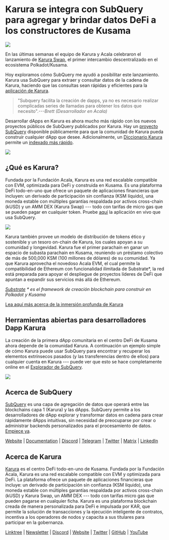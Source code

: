 # Karura se integra con SubQuery para agregar y brindar datos DeFi a los constructores de Kusama

![](https://cdn-images-1.medium.com/max/1600/0*EBj5be1webNUchfi)

En las últimas semanas el equipo de Karura y Acala celebraron el lanzamiento de [Karura Swap](https://apps.karura.network/), el primer intercambio descentralizado en el ecosistema Polkadot/Kusama.

Hoy exploramos cómo SubQuery me ayudó a posibilitar este lanzamiento. Karura usa SubQuery para extraer y consultar datos de la cadena de Karura, haciendo que las consultas sean rápidas y eficientes para la [aplicación de Karura](https://apps.karura.network/).

> "Subquery facilita la creación de dapps, ya no es necesario realizar complicadas series de llamadas para obtener los datos que necesito".*---Brett (Desarrollador en Acala)*

Desarrollar dApps en Karura es ahora mucho más rápido con los nuevos proyectos públicos de SubQuery publicados por Karura. Hay un [proyecto SubQuery](https://explorer.subquery.network/subquery/AcalaNetwork/karura) disponible públicamente para que la comunidad de Karura pueda construir cualquier dApp que desee. Adicionalmente, un [Diccionario Karura](https://explorer.subquery.network/subquery/AcalaNetwork/karura-dictionary) permite un [indexado más rápido](https://subquery.medium.com/subquerys-just-got-a-lot-faster-with-the-dictionary-8a7a1447574).

![](https://cdn-images-1.medium.com/max/1600/1*vvI_pI93mhe4kzSNQ2yMoQ.png)

## ¿Qué es Karura?

Fundada por la Fundación Acala, Karura es una red escalable compatible con EVM, optimizada para DeFi y construida en Kusama. Es una plataforma DeFi todo-en-uno que ofrece un paquete de aplicaciones financieras que incluyen: un derivado de participación sin confianza (KSM líquido), una moneda estable con múltiples garantías respaldada por activos cross-chain (kUSD) y un AMM DEX (Karura Swap) --- todo con tarifas de micro gas que se pueden pagar en cualquier token. Pruebe [aquí](http://apps.karura.network) la aplicación en vivo que usa SubQuery.

![](https://cdn-images-1.medium.com/max/1600/0*g174RcFJwJcw2ITS)

Karura también provee un modelo de distribución de tokens ético y sostenible y un tesoro on-chain de Karura, los cuales apoyan a su comunidad y longevidad. Karura fue el primer parachain en ganar un espacio de subasta parachain en Kusama, reuniendo un préstamo colectivo de más de 500,000 KSM (100 millones de dólares) de su comunidad. Ya que Karura aprovecha el novedoso Acala EVM, el cual permite la compatibilidad de Ethereum con funcionalidad ilimitada de Substrate*, la red está preparada para apoyar el despliegue de proyectos líderes de DeFi que apuntan a expandir sus servicios más allá de Ethereum.

*[Substrate](http://substrate.dev/) * es el framework de creación blockchain para construir en Polkadot y Kusama*

[Lea aquí más acerca de la inmersión profunda de Karura](https://medium.com/acalanetwork/countdown-to-karura-a-deep-dive-on-the-defi-hub-of-kusama-410066fc1e1f)

## Herramientas abiertas para desarrolladores Dapp Karura

La creación de la primera dApp comunitaria en el centro DeFi de Kusama ahora depende de la comunidad Karura. A continuación un ejemplo simple de cómo Karura puede usar SubQuery para encontrar y recuperar los elementos extrínsecos pasados (y las transferencias dentro de ellos) para cualquier cuenta en Karura --- puede ver que esto se hace completamente online en el [Explorador de SubQuery](https://explorer.subquery.network/subquery/AcalaNetwork/karura).

![](https://cdn-images-1.medium.com/max/1600/0*t6stH0LeQC8M5fSp)

## Acerca de SubQuery

[SubQuery](https://subquery.network/) es una capa de agregación de datos que operará entre las blockchains capa 1 (Karura) y las dApps. SubQuery permite a los desarrolladores de dApp explorar y transformar datos en cadena para crear rápidamente dApps intuitivas, sin necesidad de preocuparse por crear o administrar backends personalizados para el procesamiento de datos. [Empiece ya](https://doc.subquery.network/).

[Website](https://subquery.network/) | [Documentation](https://doc.subquery.network/) | [Discord](https://discord.com/invite/78zg8aBSMG) | [Telegram](https://t.me/subquerynetwork) | [Twitter](https://twitter.com/subquerynetwork) | [Matrix](https://matrix.to/#/#subquery:matrix.org) | [LinkedIn](https://www.linkedin.com/company/subquery)

## Acerca de Karura

[Karura](http://acala.network/karura) es el centro DeFi todo-en-uno de Kusama. Fundada por la Fundación Acala, Karura es una red escalable compatible con EVM y optimizada para DeFi. La plataforma ofrece un paquete de aplicaciones financieras que incluye: un derivado de participación sin confianza (KSM líquido), una moneda estable con múltiples garantías respaldada por activos cross-chain (kUSD) y Karura Swap, un AMM DEX --- todo con tarifas micro gas que pueden pagarse en cualquier ficha. Karura es una plataforma blockchain creada de manera personalizada para DeFi e impulsada por KAR, que permite la solución de transacciones y la ejecución inteligente de contratos, incentiva a los operadores de nodos y capacita a sus titulares para participar en la gobernanza.

[Linktree](http://linktr.ee/karuranetwork) | [Newsletter](https://share.hsforms.com/1X9RxkXk-R62I0VNbATaDXw4h8qc) | [Discord](https://discord.gg/vdbFVCH) | [Website](http://acala.network/karura) | [Twitter](https://twitter.com/KaruraNetwork) | [GitHub](https://github.com/AcalaNetwork/Acala) | [YouTube](http://youtube.com/c/acalanetwork)
